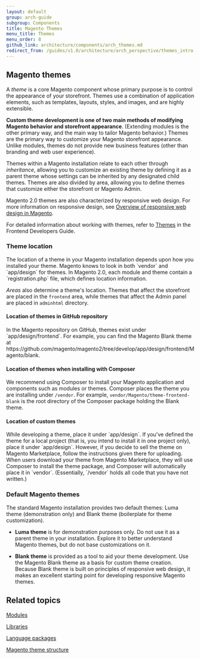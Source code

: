 ```yaml
---
layout: default
group: arch-guide
subgroup: Components
title: Magento Themes 
menu_title: Themes 
menu_order: 8
github_link: architecture/components/arch_themes.md
redirect_from: /guides/v1.0/architecture/arch_perspective/themes_intro.html
---
```


<h2>Magento themes</h2>

A <i>theme</i> is a core Magento component whose primary purpose is to control the appearance of your storefront.  Themes use a combination of application elements, such as templates, layouts, styles, and images, and are highly extensible. 

<b>Custom theme development is one of two main methods of modifying Magento behavior and storefront appearance</b>. (Extending modules is the other primary way, and the main way to tailor Magento behavior.) Themes are the primary way to customize your Magento storefront appearance. Unlike modules, themes do not provide new business features (other than branding and web user experience).

Themes within a Magento installation relate to each other through <i>inheritance</i>, allowing you to customize an existing theme by defining it as a parent theme whose settings can be inherited by any designated child themes. Themes are also divided by area, allowing you to define themes that customize either the storefront or Magento Admin.


Magento 2.0 themes are also characterized by responsive web design. For more information on responsive design, see <a href="{{ site.gdeurl }}frontend-dev-guide/responsive-web-design/rwd_overview.html">Overview of responsive web design in Magento</a>.

For detailed information about working with themes, refer to  <a href="{{ site.gdeurl }}frontend-dev-guide/themes/theme-general.html">Themes</a> in the Frontend Developers Guide.

<h3>Theme location</h3>
 The location of a theme in your Magento installation depends upon how you installed your theme. Magento knows to look in both `vendor` and  `app/design` for themes. In Magento 2.0, each module and theme contain a `registration.php` file, which defines location information. 

 <i>Areas</i> also determine a theme's location. Themes that affect the storefront are placed in the `frontend` area, while themes that affect the Admin panel are placed in `adminhtml` directory. 

 <h4>Location of themes in GitHub repository</h4>
 In the Magento repository on GitHub, themes exist under `app/design/frontend`. For example, you can find the Magento Blank theme at https://github.com/magento/magento2/tree/develop/app/design/frontend/Magento/blank. 

<h4>Location of themes when installing with Composer</h4>

 We recommend using Composer to install your Magento application and components such as modules or themes. Composer places the theme you are installing under  `/vendor`. For example, `vendor/Magento/theme-frontend-blank` is the root directory of the Composer package holding the Blank theme. 

<h4>Location of custom themes</h4>
While developing a theme, place it under `app/design`.  If you've defined the theme for a local project (that is, you intend to install it in one project only),  place it under `app/design`. However, if you decide to sell the theme on Magento Marketplace, follow the instructions given there for uploading. When users download your theme from Magento Marketplace, they will use Composer to install the theme package, and Composer will automatically place it in `vendor`. (Essentially, `/vendor` holds all code that you have not written.)


<h3>Default Magento themes</h3>

The standard Magento installation provides two default themes: Luma theme (demonstration only) and Blank theme (boilerplate for theme customization).


* <b>Luma theme</b> is for demonstration purposes only. Do not use it as a parent theme in your installation.  Explore it to better understand Magento themes, but do not base customizations on it. 

* <b>Blank theme</b> is provided as a tool to aid your theme development. Use the Magento Blank theme as a basis for custom theme creation. Because Blank theme is built on principles of responsive web design, it makes an excellent starting point for developing responsive Magento themes.
    


<h2 id="m2arch-related">Related topics</h2>

<a href="{{ site.gdeurl }}architecture/archi_perspectives/components/modules/mod_intro.html">Modules</a>

<a href="{{ site.gdeurl }}architecture/archi_perspectives/components/arch_libraries.html">Libraries</a>

<a href="{{ site.gdeurl }}architecture/archi_perspectives/components/arch_translations.html">Language packages</a>

<a href="{{ site.gdeurl }}frontend-dev-guide/themes/theme-structure.html">Magento theme structure</a>
